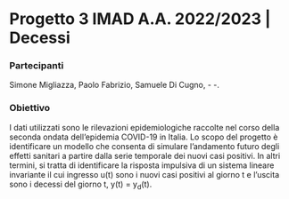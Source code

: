 # Progetto 3 IMAD A.A. 2022/2023  |  Decessi

### Partecipanti
Simone Migliazza, Paolo Fabrizio, Samuele Di Cugno, - -.

### Obiettivo
I dati utilizzati sono le rilevazioni epidemiologiche raccolte nel corso della seconda ondata dell’epidemia COVID-19 in Italia. Lo scopo del progetto è identificare un modello che consenta di simulare l’andamento futuro degli effetti sanitari a partire dalla serie temporale dei nuovi casi positivi. In altri termini, si tratta di identificare la risposta impulsiva di un sistema lineare invariante il cui ingresso u(t) sono i nuovi casi positivi al giorno t e l’uscita sono i decessi del giorno t, y(t) = y<sub>d</sub>(t).
